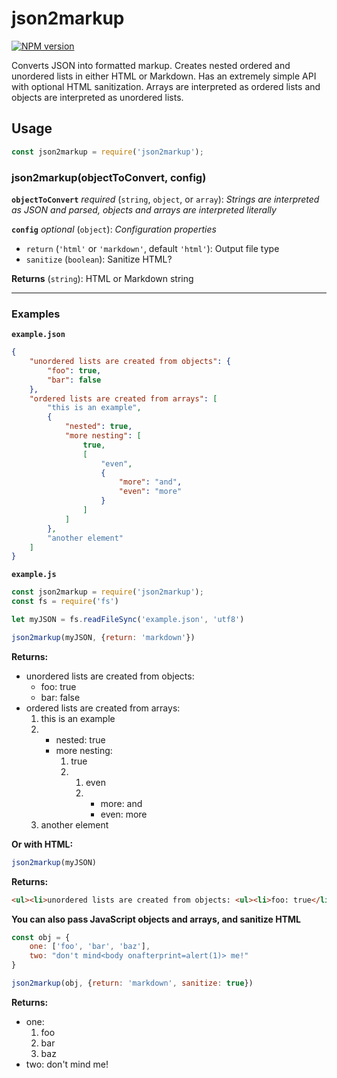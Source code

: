 # json2markup

[![NPM version](https://img.shields.io/npm/v/json2markup.svg?style=flat)](https://www.npmjs.com/package/json2markup)

Converts JSON into formatted markup. Creates nested ordered and unordered lists in either HTML or Markdown. Has an extremely simple API with optional HTML sanitization. Arrays are interpreted as ordered lists and objects are interpreted as unordered lists.

## Usage

```javascript
const json2markup = require('json2markup');
```

### json2markup(objectToConvert, config)

**`objectToConvert`** *required* (`string`, `object`, or `array`): *Strings are interpreted as JSON and parsed, objects and arrays are interpreted literally*

**`config`** *optional* (`object`): *Configuration properties*

- `return` (`'html'` or `'markdown'`, default `'html'`): Output file type
- `sanitize` (`boolean`): Sanitize HTML?

**Returns** (`string`):  HTML or Markdown string

---

### Examples

**`example.json`**

```json
{
	"unordered lists are created from objects": {
        "foo": true,
        "bar": false
    },
    "ordered lists are created from arrays": [
        "this is an example",
        {
            "nested": true,
            "more nesting": [
                true,
                [
                    "even",
                    {
                        "more": "and",
                        "even": "more"
                    }
                ]
            ]
        },
        "another element"
    ]
}
```

**`example.js`**

```javascript
const json2markup = require('json2markup');
const fs = require('fs')

let myJSON = fs.readFileSync('example.json', 'utf8')

json2markup(myJSON, {return: 'markdown'})
```

**Returns:**

*   unordered lists are created from objects:
    *   foo: true
    *   bar: false
*   ordered lists are created from arrays:
    1.  this is an example
    2.  *   nested: true
        *   more nesting:
            1.  true
            2.  1.  even
                2.  *   more: and
                    *   even: more
    3.  another element

**Or with HTML:**

```javascript
json2markup(myJSON)
```

**Returns:**

```html
<ul><li>unordered lists are created from objects: <ul><li>foo: true</li><li>bar: false</li></ul></li><li>ordered lists are created from arrays: <ol><li>this is an example</li><li><ul><li>nested: true</li><li>more nesting: <ol><li>true</li><li><ol><li>even</li><li><ul><li>more: and</li><li>even: more</li></ul></li></ol></li></ol></li></ul></li><li>another element</li></ol></li></ul>
```

**You can also pass JavaScript objects and arrays, and sanitize HTML**

```javascript
const obj = {
    one: ['foo', 'bar', 'baz'],
    two: "don't mind<body onafterprint=alert(1)> me!"
}

json2markup(obj, {return: 'markdown', sanitize: true})
```

**Returns:**

*   one:
    1.  foo
    2.  bar
    3.  baz
*   two: don't mind me!
